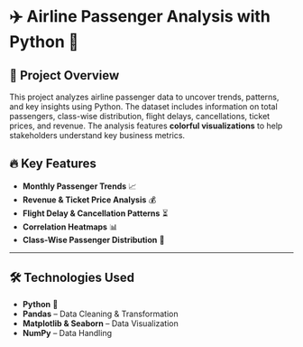 # ✈️ Airline Passenger Analysis with Python 🛫  

## 📌 Project Overview  
This project analyzes airline passenger data to uncover trends, patterns, and key insights using Python. The dataset includes information on total passengers, class-wise distribution, flight delays, cancellations, ticket prices, and revenue. The analysis features **colorful visualizations** to help stakeholders understand key business metrics.

## 🔥 Key Features  
- **Monthly Passenger Trends** 📈  
- **Revenue & Ticket Price Analysis** 💰  
- **Flight Delay & Cancellation Patterns** ⏳  
- **Correlation Heatmaps** 📊  
- **Class-Wise Passenger Distribution** 🏢  

---

## 🛠️ Technologies Used  
- **Python** 🐍  
- **Pandas** – Data Cleaning & Transformation  
- **Matplotlib & Seaborn** – Data Visualization  
- **NumPy** – Data Handling  
